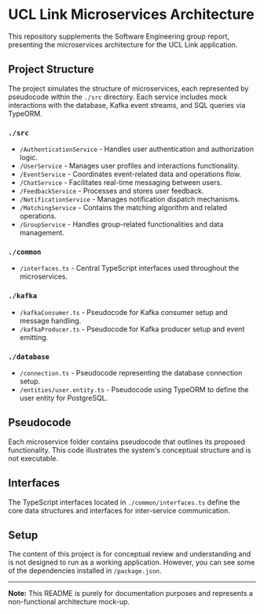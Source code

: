 # UCL Link Microservices Architecture

This repository supplements the Software Engineering group report, presenting the microservices architecture for the UCL Link application.

## Project Structure

The project simulates the structure of microservices, each represented by pseudocode within the `./src` directory. Each service includes mock interactions with the database, Kafka event streams, and SQL queries via TypeORM.

### `./src`

- `/AuthenticationService` - Handles user authentication and authorization logic.
- `/UserService` - Manages user profiles and interactions functionality.
- `/EventService` - Coordinates event-related data and operations flow.
- `/ChatService` - Facilitates real-time messaging between users.
- `/FeedbackService` - Processes and stores user feedback.
- `/NotificationService` - Manages notification dispatch mechanisms.
- `/MatchingService` - Contains the matching algorithm and related operations.
- `/GroupService` - Handles group-related functionalities and data management.

### `./common`

- `/interfaces.ts` - Central TypeScript interfaces used throughout the microservices.

### `./kafka`

- `/kafkaConsumer.ts` - Pseudocode for Kafka consumer setup and message handling.
- `/kafkaProducer.ts` - Pseudocode for Kafka producer setup and event emitting.

### `./database`

- `/connection.ts` - Pseudocode representing the database connection setup.
- `/entities/user.entity.ts` - Pseudocode using TypeORM to define the user entity for PostgreSQL.

## Pseudocode

Each microservice folder contains pseudocode that outlines its proposed functionality. This code illustrates the system's conceptual structure and is not executable.

## Interfaces

The TypeScript interfaces located in `./common/interfaces.ts` define the core data structures and interfaces for inter-service communication.

## Setup

The content of this project is for conceptual review and understanding and is not designed to run as a working application. However, you can see some of the dependencies installed in `/package.json`.


---
**Note:** This README is purely for documentation purposes and represents a non-functional architecture mock-up.
